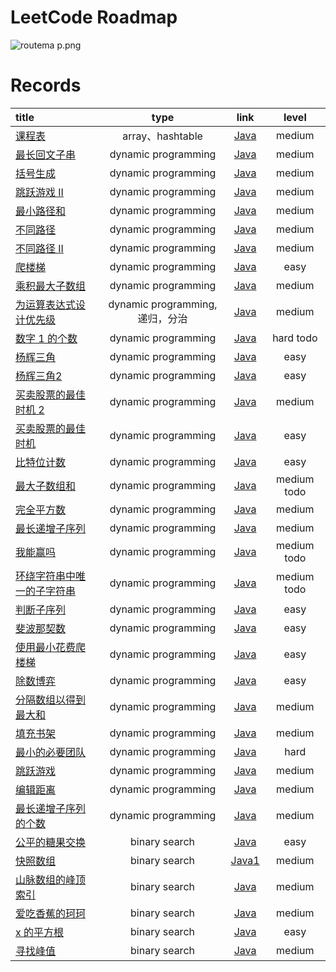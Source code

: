 # LeetCode Roadmap

![routema
p.png](routemap.png)

# Records

| title                                                                                                                                                                    |           type            |                                                   link                                                    |     level     |
|:-------------------------------------------------------------------------------------------------------------------------------------------------------------------------|:-------------------------:|:---------------------------------------------------------------------------------------------------------:|:-------------:|
| [课程表](https://leetcode.cn/problems/course-schedule/description/?envType=problem-list-v2&envId=2cktkvj)                                                                   |      array、hashtable      |           [Java](https://github.com/xiamo0/leetcodejava/blob/main/src/CourseSchedule_207.java)            |    medium     |
| [最长回文子串](https://leetcode.cn/problems/longest-palindromic-substring/description/?envType=problem-list-v2&envId=dynamic-programming)                                      |    dynamic programming    |     [Java](https://github.com/xiamo0/leetcodejava/blob/main/src/dp/LongestPalindromicSubstring.java)      |    medium     |
| [括号生成](https://leetcode.cn/problems/generate-parentheses/description/?envType=problem-list-v2&envId=dynamic-programming)                                                 |    dynamic programming    |         [Java](https://github.com/xiamo0/leetcodejava/blob/main/src/dp/GenerateParentheses.java)          |    medium     |
| [跳跃游戏 II](https://leetcode.cn/problems/jump-game-ii/description/?envType=problem-list-v2&envId=dynamic-programming)                                                      |    dynamic programming    |              [Java](https://github.com/xiamo0/leetcodejava/blob/main/src/dp/JumpGameii.java)              |    medium     |
| [最小路径和](https://leetcode.cn/problems/minimum-path-sum/description/?envType=problem-list-v2&envId=dynamic-programming)                                                    |    dynamic programming    |            [Java](https://github.com/xiamo0/leetcodejava/blob/main/src/dp/MinimumPathSum.java)            |    medium     |
| [不同路径](https://leetcode.cn/problems/unique-paths/description/?envType=problem-list-v2&envId=dynamic-programming)                                                         |    dynamic programming    |             [Java](https://github.com/xiamo0/leetcodejava/blob/main/src/dp/UniquePaths.java)              |    medium     |
| [不同路径 II](https://leetcode.cn/problems/unique-paths/description/?envType=problem-list-v2&envId=dynamic-programming)                                                      |    dynamic programming    |            [Java](https://github.com/xiamo0/leetcodejava/blob/main/src/dp/UniquePathsIi.java)             |    medium     |
| [爬楼梯](https://leetcode.cn/problems/climbing-stairs/description/?envType=problem-list-v2&envId=dynamic-programming)                                                       |    dynamic programming    |            [Java](https://github.com/xiamo0/leetcodejava/blob/main/src/dp/ClimbingStairs.java)            |     easy      |
| [乘积最大子数组](https://leetcode.cn/problems/maximum-product-subarray/description/)                                                                                            |    dynamic programming    |        [Java](https://github.com/xiamo0/leetcodejava/blob/main/src/dp/MaximumProductSubarray.java)        |    medium     |
| [为运算表达式设计优先级](https://leetcode.cn/problems/different-ways-to-add-parentheses/description/?envType=problem-list-v2&envId=dynamic-programming)                             | dynamic programming,递归，分治 |    [Java](https://github.com/xiamo0/leetcodejava/blob/main/src/dp/DifferentWaysToAddParentheses.java)     |    medium     |
| [数字 1 的个数](https://leetcode.cn/problems/number-of-digit-one/description/?envType=problem-list-v2&envId=dynamic-programming)                                              |    dynamic programming    |           [Java](https://github.com/xiamo0/leetcodejava/blob/main/src/dp/NumberOfDigitOne.java)           |   hard todo   |
| [杨辉三角](https://leetcode.cn/problems/pascals-triangle/description/?envType=problem-list-v2&envId=dynamic-programming)                                                     |    dynamic programming    |           [Java](https://github.com/xiamo0/leetcodejava/blob/main/src/dp/PascalsTriangle.java)            |     easy      |
| [杨辉三角2](https://leetcode.cn/problems/pascals-triangle-ii/description/?envType=problem-list-v2&envId=dynamic-programming)                                                 |    dynamic programming    |           [Java](https://github.com/xiamo0/leetcodejava/blob/main/src/dp/PascalsTriangle2.java)           |     easy      |
| [买卖股票的最佳时机 2](https://leetcode.cn/problems/best-time-to-buy-and-sell-stock-ii/description/?envType=problem-list-v2&envId=dynamic-programming)                            |    dynamic programming    |      [Java](https://github.com/xiamo0/leetcodejava/blob/main/src/dM/BestTimeToBuyAndSellStock2.java)      |    medium     |
| [买卖股票的最佳时机](https://leetcode.cn/problems/best-time-to-buy-and-sell-stock/description/?envType=problem-list-v2&envId=dynamic-programming)                                 |    dynamic programming    |      [Java](https://github.com/xiamo0/leetcodejava/blob/main/src/dp/BestTimeToBuyAndSellStock.java)       |     easy      |
| [比特位计数](https://leetcode.cn/problems/counting-bits/description/?envType=problem-list-v2&envId=dynamic-programming)                                                       |    dynamic programming    |             [Java](https://github.com/xiamo0/leetcodejava/blob/main/src/dp/CountingBits.java)             |     easy      |
| [最大子数组和](https://leetcode.cn/problems/maximum-subarray/description/?envType=problem-list-v2&envId=dynamic-programming)                                                   |    dynamic programming    |           [Java](https://github.com/xiamo0/leetcodejava/blob/main/src/dp/MaximumSubarray.java)            | medium   todo |
| [完全平方数](https://leetcode.cn/problems/perfect-squares/description/?envType=problem-list-v2&envId=dynamic-programming)                                                     |    dynamic programming    |            [Java](https://github.com/xiamo0/leetcodejava/blob/main/src/dp/PerfectSquares.java)            |    medium     |
| [最长递增子序列](https://leetcode.cn/problems/longest-increasing-subsequence/description/?envType=problem-list-v2&envId=dynamic-programming)                                    |    dynamic programming    |     [Java](https://github.com/xiamo0/leetcodejava/blob/main/src/dp/LongestIncreasingSubsequence.java)     |    medium     |
| [我能赢吗](https://leetcode.cn/problems/can-i-win/description/?envType=problem-list-v2&envId=dynamic-programming)                                                            |    dynamic programming    |               [Java](https://github.com/xiamo0/leetcodejava/blob/main/src/dp/CanIWin.java)                | medium   todo |
| [环绕字符串中唯一的子字符串](https://leetcode.cn/problems/unique-substrings-in-wraparound-string/description/?envType=problem-list-v2&envId=dynamic-programming)                      |    dynamic programming    |  [Java](https://github.com/xiamo0/leetcodejava/blob/main/src/dp/UniqueSubstringsInWraparoundString.java)  | medium   todo |
| [判断子序列](https://leetcode.cn/problems/IsSubsequence/description/?envType=problem-list-v2&envId=dynamic-programming)                                                       |    dynamic programming    |            [Java](https://github.com/xiamo0/leetcodejava/blob/main/src/dp/IsSubsequence.java)             |     easy      |
| [斐波那契数](https://leetcode.cn/problems/fibonacci-number/description/?envType=problem-list-v2&envId=dynamic-programming)                                                    |    dynamic programming    |           [Java](https://github.com/xiamo0/leetcodejava/blob/main/src/dp/FibonacciNumber.java)            |     easy      |
| [使用最小花费爬楼梯](https://leetcode.cn/problems/MinCostClimbingStairs/description/?envType=problem-list-v2&envId=dynamic-programming)                                           |    dynamic programming    |        [Java](https://github.com/xiamo0/leetcodejava/blob/main/src/dp/MinCostClimbingStairs.java)         |     easy      |
| [除数博弈](https://leetcode.cn/problems/DivisorGame/description/?envType=problem-list-v2&envId=dynamic-programming)                                                          |    dynamic programming    |             [Java](https://github.com/xiamo0/leetcodejava/blob/main/src/dp/DivisorGame.java)              |     easy      |
| [分隔数组以得到最大和](https://leetcode.cn/problems/partition-array-for-maximum-sum/description/?envType=problem-list-v2&envId=dynamic-programming)                                |    dynamic programming    |     [Java](https://github.com/xiamo0/leetcodejava/blob/main/src/dp/PartitionArrayForMaximumSum.java)      |    medium     |
| [填充书架](https://leetcode.cn/problems/filling-bookcase-shelves/description/?envType=problem-list-v2&envId=dynamic-programming)                                             |    dynamic programming    |        [Java](https://github.com/xiamo0/leetcodejava/blob/main/src/dp/FillingBookcaseShelves.java)        |    medium     |
| [最小的必要团队](https://leetcode.cn/problems/smallest-sufficient-team/description/?envType=problem-list-v2&envId=dynamic-programming)                                          |    dynamic programming    |        [Java](https://github.com/xiamo0/leetcodejava/blob/main/src/dp/SmallestSufficientTeam.java)        |     hard      |
| [跳跃游戏](https://leetcode.cn/problems/jump-game/description/?envType=problem-list-v2&envId=dynamic-programming)                                                            |    dynamic programming    |               [Java](https://github.com/xiamo0/leetcodejava/blob/main/src/dp/JumpGame.java)               |    medium     |
| [编辑距离](https://leetcode.cn/problems/edit-distance/description/?envType=problem-list-v2&envId=dynamic-programming)                                                        |    dynamic programming    |             [Java](https://github.com/xiamo0/leetcodejava/blob/main/src/dp/EditDistance.java)             |    medium     |
| [最长递增子序列的个数](https://leetcode.cn/problems/number-of-longest-increasing-subsequence/description/?envType=problem-list-v2&envId=dynamic-programming)                       |    dynamic programming    | [Java](https://github.com/xiamo0/leetcodejava/blob/main/src/dp/NumberOfLongestIncreasingSubsequence.java) |    medium     |
| [公平的糖果交换](https://leetcode.cn/problems/fair-candy-swap/description/?envType=problem-list-v2&envId=binary-search)                                                         |       binary search       |       [Java](https://github.com/xiamo0/leetcodejava/blob/main/src/binarysearch/FairCandySwap.java)        |     easy      |
| [快照数组](https://leetcode.cn/problems/snapshot-array/description/?envType=problem-list-v2&envId=binary-search)                                                             |       binary search       |       [Java1](https://github.com/xiamo0/leetcodejava/blob/main/src/binarysearch/SnapshotArray.java)       |    medium     |
| [山脉数组的峰顶索引](https://leetcode.cn/problems/peak-index-in-a-mountain-array/description/?envType=problem-list-v2&envId=binary-search)                                        |       binary search       | [Java](https://github.com/xiamo0/leetcodejava/blob/main/src/binarysearch/PeakIndexInAMountainArray.java)  |    medium     |
| [爱吃香蕉的珂珂](https://leetcode.cn/problems/koko-eating-bananas/description/?envType=problem-list-v2&envId=binary-search)                                                     |       binary search       |     [Java](https://github.com/xiamo0/leetcodejava/blob/main/src/binarysearch/KokoEatingBananas.java)      |    medium     |
| [x 的平方根](https://leetcode.cn/problems/sqrtx/description/?envType=problem-list-v2&envId=binary-search)                                                                    |       binary search       |           [Java](https://github.com/xiamo0/leetcodejava/blob/main/src/binarysearch/Sqrtx.java)            |     easy      |
| [寻找峰值](https://leetcode.cn/problems/find-peak-element/description/?envType=problem-list-v2&envId=binary-search)                                                                          |       binary search       |      [Java](https://github.com/xiamo0/leetcodejava/blob/main/src/binarysearch/FindPeakElement.java)       |     medium      |


